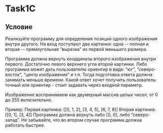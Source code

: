 # Task1C

## Условие

Реализуйте программу для определения позиции одного изображения внутри другого. На вход поступают две картинки: одна -- полная и вторая -- прямоугольная “вырезка” из первой меньшего размера.

Программа должна вернуть координаты второго изображения внутри первого. Достаточно левого верхнего угла второй картинки. Либо программа может дать пользователю ориентир в виде: “юг”, “северо-восток”, “центр изображения” и т.п. Тогда подготовка ответа должна занимать меньше времени. Какой ответ хочет получить пользователь: точный или ориентир - стоит задавать через входной параметр.

Изображение воспринимаем как двумерный массив целых чисел, от 0 до 255 включительно.

Пример:
Первая картинка:
[[0, 1, 2],
 [3, 4, 5],
 [6, 7, 8]]
Вторая картинка:
[[0, 1],
 [3, 4]]
Программа должна вернуть либо [0, 0], либо “северо-запад”. Не забывайте, что  во втором случае программа должна работать быстрее. 


